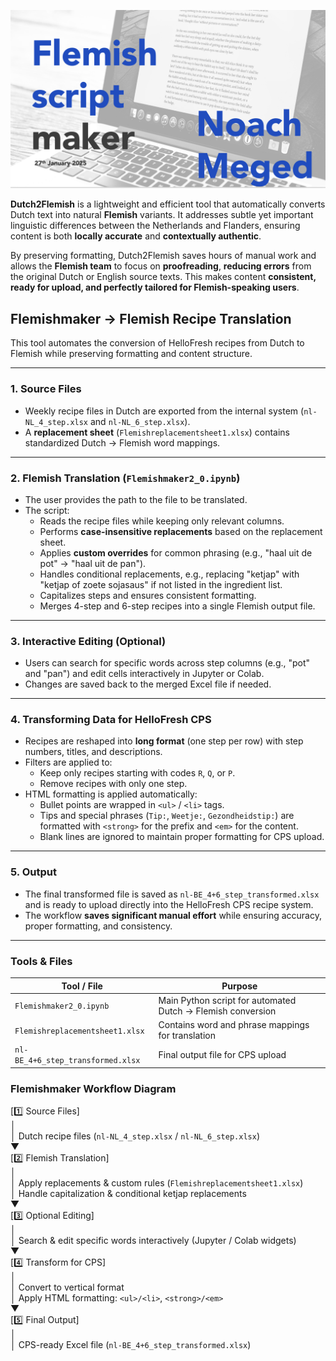 ![HF_Dutch2Flemish](./images/Title.png)

**Dutch2Flemish** is a lightweight and efficient tool that automatically converts Dutch text into natural **Flemish** variants. It addresses subtle yet important linguistic differences between the Netherlands and Flanders, ensuring content is both **locally accurate** and **contextually authentic**.

By preserving formatting, Dutch2Flemish saves hours of manual work and allows the **Flemish team** to focus on **proofreading**, **reducing errors** from the original Dutch or English source texts. This makes content **consistent, ready for upload, and perfectly tailored for Flemish-speaking users**.


## Flemishmaker → Flemish Recipe Translation

This tool automates the conversion of HelloFresh recipes from Dutch to Flemish while preserving formatting and content structure.

---

### 1. Source Files
- Weekly recipe files in Dutch are exported from the internal system (`nl-NL_4_step.xlsx` and `nl-NL_6_step.xlsx`).  
- A **replacement sheet** (`Flemishreplacementsheet1.xlsx`) contains standardized Dutch → Flemish word mappings.

---

### 2. Flemish Translation (`Flemishmaker2_0.ipynb`)
- The user provides the path to the file to be translated.  
- The script:
  - Reads the recipe files while keeping only relevant columns.
  - Performs **case-insensitive replacements** based on the replacement sheet.
  - Applies **custom overrides** for common phrasing (e.g., "haal uit de pot" → "haal uit de pan").  
  - Handles conditional replacements, e.g., replacing "ketjap" with "ketjap of zoete sojasaus" if not listed in the ingredient list.
  - Capitalizes steps and ensures consistent formatting.
  - Merges 4-step and 6-step recipes into a single Flemish output file.

---

### 3. Interactive Editing (Optional)
- Users can search for specific words across step columns (e.g., "pot" and "pan") and edit cells interactively in Jupyter or Colab.  
- Changes are saved back to the merged Excel file if needed.

---

### 4. Transforming Data for HelloFresh CPS
- Recipes are reshaped into **long format** (one step per row) with step numbers, titles, and descriptions.  
- Filters are applied to:
  - Keep only recipes starting with codes `R`, `Q`, or `P`.
  - Remove recipes with only one step.
- HTML formatting is applied automatically:
  - Bullet points are wrapped in `<ul>` / `<li>` tags.
  - Tips and special phrases (`Tip:`, `Weetje:`, `Gezondheidstip:`) are formatted with `<strong>` for the prefix and `<em>` for the content.  
  - Blank lines are ignored to maintain proper formatting for CPS upload.

---

### 5. Output
- The final transformed file is saved as `nl-BE_4+6_step_transformed.xlsx` and is ready to upload directly into the HelloFresh CPS recipe system.  
- The workflow **saves significant manual effort** while ensuring accuracy, proper formatting, and consistency.

---

### Tools & Files
| Tool / File | Purpose |
|-------------|---------|
| `Flemishmaker2_0.ipynb` | Main Python script for automated Dutch → Flemish conversion |
| `Flemishreplacementsheet1.xlsx` | Contains word and phrase mappings for translation |
| `nl-BE_4+6_step_transformed.xlsx` | Final output file for CPS upload |

### Flemishmaker Workflow Diagram

[1️⃣ Source Files]  
      │  
      │ Dutch recipe files (`nl-NL_4_step.xlsx` / `nl-NL_6_step.xlsx`)  
      ▼  
[2️⃣ Flemish Translation]  
      │  
      │ Apply replacements & custom rules (`Flemishreplacementsheet1.xlsx`)  
      │ Handle capitalization & conditional ketjap replacements  
      ▼  
[3️⃣ Optional Editing]  
      │  
      │ Search & edit specific words interactively (Jupyter / Colab widgets)  
      ▼  
[4️⃣ Transform for CPS]  
      │  
      │ Convert to vertical format  
      │ Apply HTML formatting: `<ul>/<li>`, `<strong>/<em>`  
      ▼  
[5️⃣ Final Output]  
      │  
      │ CPS-ready Excel file (`nl-BE_4+6_step_transformed.xlsx`)  

